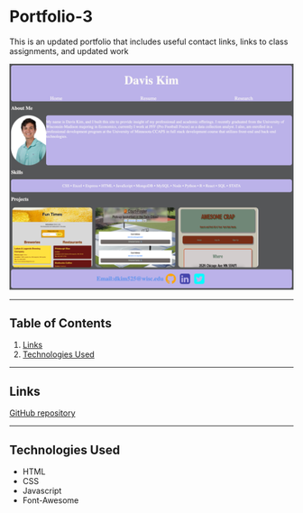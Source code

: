 # Portfolio-3
This is an updated portfolio that includes useful contact links, links to class assignments, and updated work

![Site Screenshot](./assets/files/website.png)

---

## **Table of Contents**

1. [Links](#Links)
2. [Technologies Used](#Technologies-Used)

---

## **Links**

[GitHub repository](https://github.com/dkim525/Team-Profile)

---
## **Technologies Used**

* HTML
* CSS
* Javascript
* Font-Awesome